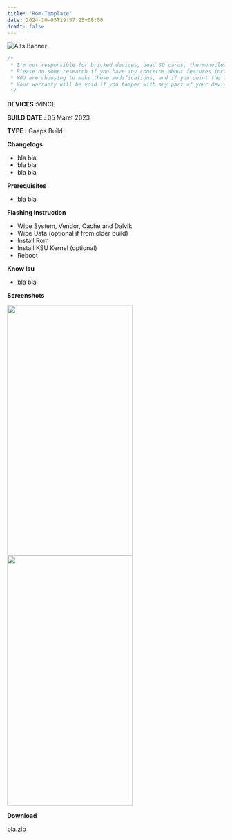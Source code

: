 ```yaml
---
title: "Rom-Template"
date: 2024-10-05T19:57:25+08:00
draft: false
---
```


![Alts Banner](https://raw.githubusercontent.com/KanadeAlt/RenzAlt-Banner/refs/heads/main/20250906_172035.jpg)

```csharp
/*
 * I'm not responsible for bricked devices, dead SD cards, thermonuclear war, or you getting fired because the alarm app failed. 
 * Please do some research if you have any concerns about features included in the products you find here before flashing it! 
 * YOU are choosing to make these modifications, and if you point the finger at me for messing up your device, I will laugh at you. 
 * Your warranty will be void if you tamper with any part of your device / software.
 */
```


**DEVICES** :VINCE

**BUILD DATE :** 05 Maret 2023

**TYPE :** Gaaps Build

**Changelogs**
- bla bla
- bla bla
- bla bla

**Prerequisites**
- bla bla

**Flashing Instruction**
- Wipe System, Vendor, Cache and Dalvik
- Wipe Data (optional if from older build)
- Install Rom
- Install KSU Kernel (optional)
- Reboot

**Know Isu**
- bla bla

**Screenshots**

<tr>
  <td>
    <img src="https://raw.githubusercontent.com/RennAlt/shenprjkt.github.io/refs/heads/wip-4.19-vince/assets/images/screenshots/2023/Maret/05/miku-1.jpg" width="290" height="580" align="left" />
  </td>
  <td>
    <img src="https://raw.githubusercontent.com/RennAlt/shenprjkt.github.io/refs/heads/wip-4.19-vince/assets/images/screenshots/2023/Maret/05/miku-4.jpg" width="290" height="580" align="center" />
  </td>
</tr>


**Download**

[bla.zip](https://drive.google.com/file/d/1-lvZfze9TwtPFIfLVaWBeG9qem3wsqKo/view?pli=1)



